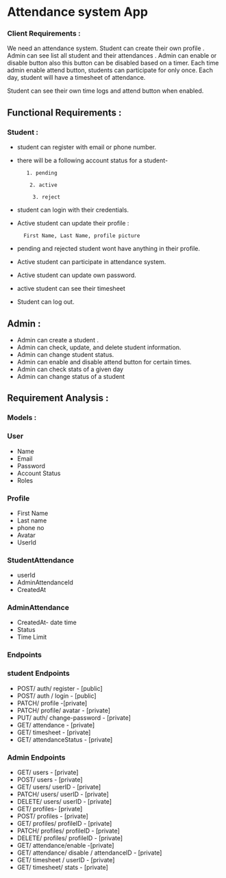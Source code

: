# Attendance system App

### Client Requirements :

We need an attendance system. Student can create their own profile . Admin can see list all student and their attendances . Admin can enable or disable button also this button can be disabled based on a timer. Each time admin enable attend button, students can participate for only once. Each day, student will have a timesheet of attendance.

Student can see their own time logs and attend button when enabled.

## Functional Requirements :

### Student :

- student can register with email or phone number.
- there will be a following account status for a student-

         1. pending

          2. active

           3. reject

- student can login with their credentials.
- Active student can update their profile :

        First Name, Last Name, profile picture

- pending and rejected student wont have anything in their profile.
- Active student can participate in attendance system.
- Active student can update own password.
- active student can see their timesheet
- Student can log out.

## Admin :

- Admin can create a student .
- Admin can check, update, and delete student information.
- Admin can change student status.
- Admin can enable and disable attend button for certain times.
- Admin can check stats of a given day
- Admin can change status of a student

## Requirement Analysis :

### Models :

### User

- Name
- Email
- Password
- Account Status
- Roles

### Profile

- First Name
- Last name
- phone no
- Avatar
- UserId

### StudentAttendance

- userId
- AdminAttendanceId
- CreatedAt

### AdminAttendance

- CreatedAt- date time
- Status
- Time Limit

### Endpoints

### student Endpoints

- POST/ auth/ register - [public]
- POST/ auth / login - [public]
- PATCH/ profile -[private]
- PATCH/ profile/ avatar - [private]
- PUT/ auth/ change-password - [private]
- GET/ attendance - [private]
- GET/ timesheet - [private]
- GET/ attendanceStatus - [private]

### Admin Endpoints

- GET/ users - [private]
- POST/ users - [private]
- GET/ users/ userID - [private]
- PATCH/ users/ userID - [private]
- DELETE/ users/ userID - [private]
- GET/ profiles- [private]
- POST/ profiles - [private]
- GET/ profiles/ profileID - [private]
- PATCH/ profiles/ profileID - [private]
- DELETE/ profiles/ profileID - [private]
- GET/ attendance/enable -[private]
- GET/ attendance/ disable / attendanceID - [private]
- GET/ timesheet / userID - [private]
- GET/ timesheet/ stats - [private]
